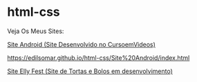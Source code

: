 # html-css

Veja Os Meus Sites:

<a href="https://edilsomar.github.io/html-css/Site%20Android/index.html">Site Android (Site Desenvolvido no CursoemVideos)</a>

https://edilsomar.github.io/html-css/Site%20Android/index.html

<a href="https://edilsomar.github.io/html-css/Elly-Fest/index.html">Site Elly Fest (Site de Tortas e Bolos em desenvolvimento)</a>